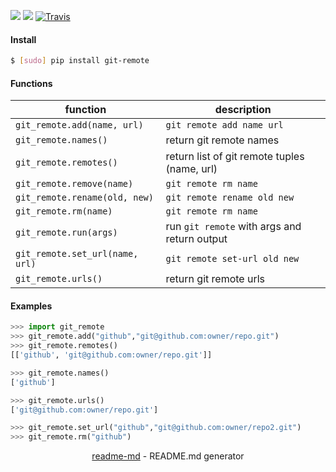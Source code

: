 [![](https://img.shields.io/pypi/pyversions/git-remote.svg?longCache=True)](https://pypi.org/pypi/git-remote/)
[![](https://img.shields.io/pypi/v/git-remote.svg?maxAge=3600)](https://pypi.org/pypi/git-remote/)
[![Travis](https://api.travis-ci.org/looking-for-a-job/git-remote.py.svg?branch=master)](https://travis-ci.org/looking-for-a-job/git-remote.py/)

#### Install
```bash
$ [sudo] pip install git-remote
```

#### Functions
function|description
-|-
`git_remote.add(name, url)`|`git remote add name url`
`git_remote.names()`|return git remote names
`git_remote.remotes()`|return list of git remote tuples (name, url)
`git_remote.remove(name)`|`git remote rm name`
`git_remote.rename(old, new)`|`git remote rename old new`
`git_remote.rm(name)`|`git remote rm name`
`git_remote.run(args)`|run `git remote` with args and return output
`git_remote.set_url(name, url)`|`git remote set-url old new`
`git_remote.urls()`|return git remote urls

#### Examples
```python
>>> import git_remote
>>> git_remote.add("github","git@github.com:owner/repo.git")
>>> git_remote.remotes()
[['github', 'git@github.com:owner/repo.git']]

>>> git_remote.names()
['github']

>>> git_remote.urls()
['git@github.com:owner/repo.git']

>>> git_remote.set_url("github","git@github.com:owner/repo2.git")
>>> git_remote.rm("github")
```

<p align="center"><a href="https://pypi.org/project/readme-md/">readme-md</a> - README.md generator</p>